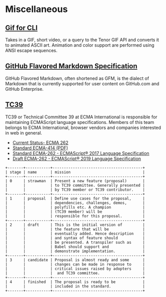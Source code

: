 # Miscellaneous

## [Gif for CLI](https://github.com/google/gif-for-cli)

Takes in a GIF, short video, or a query to the Tenor GIF API 
and converts it to animated ASCII art. Animation and color 
support are performed using ANSI escape sequences.

## [GitHub Flavored Markdown Specification](https://github.github.com/gfm/)

GitHub Flavored Markdown, often shortened as GFM, is the dialect of Markdown 
that is currently supported for user content on GitHub.com and GitHub Enterprise.

## [TC39](https://www.ecma-international.org/memento/TC39-M.htm)

TC39 or Technical Committee 39 at ECMA International is responsible 
for maintaining ECMAScript language specifications. Members of this 
team belongs to ECMA International, browser vendors and companies 
interested in web in general.

- [Current Status- ECMA 262](https://github.com/tc39/ecma262/)
- [Standard ECMA-414 (PDF)](https://www.ecma-international.org/publications/files/ECMA-ST/ECMA-414.pdf)
- [Standard ECMA-262 - ECMAScript® 2017 Language Specification](https://www.ecma-international.org/publications/standards/Ecma-262.htm) 
- [Draft ECMA-262 - ECMAScript® 2019 Language Specification](https://tc39.github.io/ecma262/)

```
+-------+-----------+----------------------------------------+
| stage | name      | mission                                |
+-------+-----------+----------------------------------------+
| 0     | strawman  | Present a new feature (proposal)       |
|       |           | to TC39 committee. Generally presented |
|       |           | by TC39 member or TC39 contributor.    |
+-------+-----------+----------------------------------------+
| 1     | proposal  | Define use cases for the proposal,     |
|       |           | dependencies, challenges, demos,       |
|       |           | polyfills etc. A champion              |
|       |           | (TC39 member) will be                  |
|       |           | responsible for this proposal.         |
+-------+-----------+----------------------------------------+
| 2     | draft     | This is the initial version of         |
|       |           | the feature that will be               |
|       |           | eventually added. Hence description    |
|       |           | and syntax of feature should           |
|       |           | be presented. A transpiler such as     |
|       |           | Babel should support and               |
|       |           | demonstrate implementation.            |
+-------+-----------+----------------------------------------+
| 3     | candidate | Proposal is almost ready and some      |
|       |           | changes can be made in response to     |
|       |           | critical issues raised by adopters     |
|       |           |  and TC39 committee.                   |
+-------+-----------+----------------------------------------+
| 4     | finished  | The proposal is ready to be            |
|       |           | included in the standard.              |
+-------+-----------+----------------------------------------+
```
